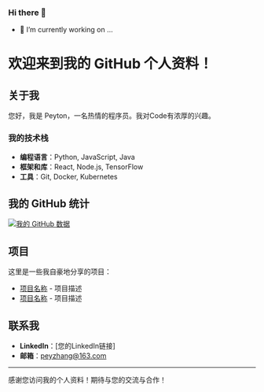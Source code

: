 ### Hi there 👋

- 🔭 I’m currently working on ...

<!--
**zpp6907/zpp6907** is a ✨ _special_ ✨ repository because its `README.md` (this file) appears on your GitHub profile.

Here are some ideas to get you started:

- 🔭 I’m currently working on ...
- 🌱 I’m currently learning ...
- 👯 I’m looking to collaborate on ...
- 🤔 I’m looking for help with ...
- 💬 Ask me about ...
- 📫 How to reach me: ...
- 😄 Pronouns: ...
- ⚡ Fun fact: ...
-->
# 欢迎来到我的 GitHub 个人资料！

## 关于我

您好，我是 Peyton，一名热情的程序员。我对Code有浓厚的兴趣。

### 我的技术栈

- **编程语言**：Python, JavaScript, Java
- **框架和库**：React, Node.js, TensorFlow
- **工具**：Git, Docker, Kubernetes

## 我的 GitHub 统计

[![我的 GitHub 数据](https://github-readme-stats.vercel.app/api?username=zpp6907&show_icons=true&theme=radical)](https://github.com/zpp6907)

## 项目

这里是一些我自豪地分享的项目：

- [项目名称](链接) - 项目描述
- [项目名称](链接) - 项目描述

## 联系我

- **LinkedIn**：[您的LinkedIn链接]
- **邮箱**：peyzhang@163.com

---

感谢您访问我的个人资料！期待与您的交流与合作！


